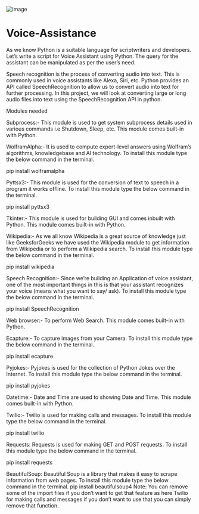 ![image](https://github.com/Ishansingh438/Voice-Assistance-/assets/105629591/5f2cd832-b995-4fc0-8fdb-cec69e02511a)








# Voice-Assistance

As we know Python is a suitable language for scriptwriters and developers. Let’s write a script for Voice Assistant using Python. The query for the assistant can be manipulated as per the user’s need. 

Speech recognition is the process of converting audio into text. This is commonly used in voice assistants like Alexa, Siri, etc. Python provides an API called SpeechRecognition to allow us to convert audio into text for further processing. In this project, we will look at converting large or long audio files into text using the SpeechRecognition API in python.
 

Modules needed

Subprocess:- This module is used to get system subprocess details used in various commands i.e Shutdown, Sleep, etc. This module comes built-in with Python. 
 
WolframAlpha:- It is used to compute expert-level answers using Wolfram’s algorithms, knowledgebase and AI technology. To install this module type the below command in the terminal.

pip install wolframalpha


Pyttsx3:- This module is used for the conversion of text to speech in a program it works offline. To install this module type the below command in the terminal.

pip install pyttsx3

 
Tkinter:- This module is used for building GUI and comes inbuilt with Python. This module comes built-in with Python. 

 
Wikipedia:- As we all know Wikipedia is a great source of knowledge just like GeeksforGeeks we have used the Wikipedia module to get information from Wikipedia or to perform a Wikipedia search. To install this module type the below command in the terminal.

pip install wikipedia


Speech Recognition:- Since we’re building an Application of voice assistant, one of the most important things in this is that your assistant recognizes your voice (means what you want to say/ ask). To install this module type the below command in the terminal.

pip install SpeechRecognition


Web browser:- To perform Web Search. This module comes built-in with Python. 

 
Ecapture:- To capture images from your Camera. To install this module type the below command in the terminal.

pip install ecapture


Pyjokes:- Pyjokes is used for the collection of Python Jokes over the Internet. To install this module type the below command in the terminal.

pip install pyjokes

 
Datetime:- Date and Time are used to showing Date and Time. This module comes built-in with Python. 

 
Twilio:- Twilio is used for making calls and messages. To install this module type the below command in the terminal.

pip install twilio


Requests: Requests is used for making GET and POST requests. To install this module type the below command in the terminal.

pip install requests 
 
BeautifulSoup: Beautiful Soup is a library that makes it easy to scrape information from web pages. To install this module type the below command in the terminal.
pip install beautifulsoup4
Note: You can remove some of the import files if you don’t want to get that feature as here Twilio for making calls and messages if you don’t want to use that you can simply remove that function. 
